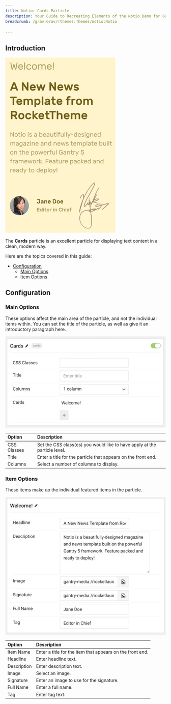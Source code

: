 ```yaml
---
title: Notio: Cards Particle
description: Your Guide to Recreating Elements of the Notio Demo for Grav
breadcrumb: /grav:Grav/!themes:Themes/notio:Notio

---
```


## Introduction

![](assets/particle_cards1.jpeg)

The **Cards** particle is an excellent particle for displaying text content in a clean, modern way.

Here are the topics covered in this guide:

* [Configuration](#configuration)
    - [Main Options](#main-options)
    - [Item Options](#item-options)

## Configuration

### Main Options 

These options affect the main area of the particle, and not the individual items within. You can set the title of the particle, as well as give it an introductory paragraph here.

![](assets/particle_cards2.jpeg)

| Option      | Description                                                               |
| :-----      | :-----                                                                    |
| CSS Classes | Set the CSS class(es) you would like to have apply at the particle level. |
| Title       | Enter a title for the particle that appears on the front end.             |
| Columns     | Select a number of columns to display.                                    |

### Item Options

These items make up the individual featured items in the particle.

![](assets/particle_cards3.jpeg)

| Option      | Description                                               |
| :-----      | :-----                                                    |
| Item Name   | Enter a title for the item that appears on the front end. |
| Headline    | Enter headline text.                                      |
| Description | Enter description text.                                   |
| Image       | Select an image.                                          |
| Signature   | Enter an image to use for the signature.                  |
| Full Name   | Enter a full name.                                        |
| Tag         | Enter tag text.                                           |

